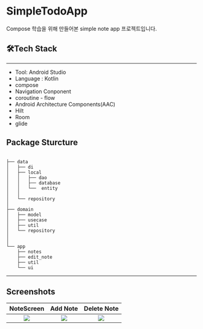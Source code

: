 # SimpleTodoApp

Compose 학습을 위해 만들어본 simple note app 프로젝트입니다.

## **🛠Tech Stack**

---

- Tool: Android Studio
- Language : Kotlin
- compose
- Navigation Conponent
- coroutine - flow
- Android Architecture Components(AAC)
- Hilt
- Room
- glide

## Package Sturcture

```

├── data
│   ├── di
│   ├── local
│   │   ├── dao
│   │   ├── database
│   │   └──  entity
│   │
│   └── repository
│
├── domain
│   ├── model
│   ├── usecase
│   ├── util
│   └── repository
│
│
└── app
    ├── notes
    ├── edit_note
    ├── util
    └── ui 
```

---

## Screenshots
NoteScreen	|	Add Note	|	Delete Note	|
:------:|:---------------------:|:-----------------------------:|
![](https://user-images.githubusercontent.com/46774431/215750573-f5a11bcd-e955-4fa0-af33-4c4c69b0b49e.PNG)  |  ![](https://user-images.githubusercontent.com/46774431/215750586-5d8ecdfb-ef31-41ef-8358-676189e44ed8.PNG)  |  ![](https://user-images.githubusercontent.com/46774431/215750594-1f06182c-aa6c-434a-ae31-d5cd8138ffb9.PNG) 